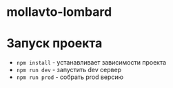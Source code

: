 # mollavto-lombard

# Запуск проекта

* ```npm install``` - устанавливает зависимости проекта
* ```npm run dev``` - запустить dev сервер
* ```npm run prod``` - собрать prod версию
